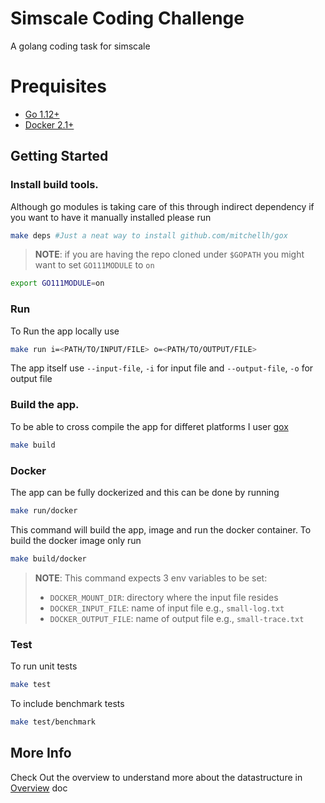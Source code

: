 # Simscale Coding Challenge

A golang coding task for simscale

# Prequisites
- [Go 1.12+](https://golang.org/)
- [Docker 2.1+](https://www.docker.com/)


## Getting Started
### Install build tools.
Although go modules is taking care of this through indirect dependency if you want to have it manually installed
please run
```bash
make deps #Just a neat way to install github.com/mitchellh/gox
```
> **NOTE**: if you are having the repo cloned under `$GOPATH` you might want to set `GO111MODULE` to `on`

```bash
export GO111MODULE=on
```

### Run
To Run the app locally use

```bash
make run i=<PATH/TO/INPUT/FILE> o=<PATH/TO/OUTPUT/FILE>
```
The app itself use `--input-file`, `-i` for input file and `--output-file`, `-o` for output file

### Build the app.

To be able to cross compile the app for differet platforms I user [gox](https://github.com/mitchellh/gox)

```bash
make build
```

### Docker
The app can be fully dockerized and this can be done by running

```bash
make run/docker
```

This command will build the app, image and run the docker container.
To build the docker image only run

```bash
make build/docker
```
> **NOTE**: This command expects 3 env variables to be set:
> - `DOCKER_MOUNT_DIR`: directory where the input file resides
> - `DOCKER_INPUT_FILE`: name of input file e.g., `small-log.txt`
> - `DOCKER_OUTPUT_FILE`: name of output file e.g., `small-trace.txt`

### Test

To run unit tests

```bash
make test
```

To include benchmark tests

```bash
make test/benchmark
```
## More Info
Check Out the overview to understand more about the datastructure in [Overview](/OVERVIEW.md) doc
